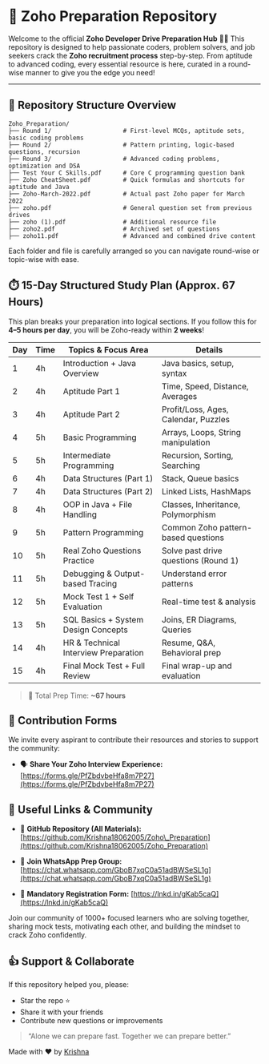 # 🚀 Zoho Preparation Repository

Welcome to the official **Zoho Developer Drive Preparation Hub** 🧠🔥
This repository is designed to help passionate coders, problem solvers, and job seekers crack the **Zoho recruitment process** step-by-step. From aptitude to advanced coding, every essential resource is here, curated in a round-wise manner to give you the edge you need!

---

## 📁 Repository Structure Overview

```
Zoho_Preparation/
├── Round 1/                    # First-level MCQs, aptitude sets, basic coding problems
├── Round 2/                    # Pattern printing, logic-based questions, recursion
├── Round 3/                    # Advanced coding problems, optimization and DSA
├── Test Your C Skills.pdf      # Core C programming question bank
├── Zoho CheatSheet.pdf         # Quick formulas and shortcuts for aptitude and Java
├── Zoho-March-2022.pdf         # Actual past Zoho paper for March 2022
├── zoho.pdf                    # General question set from previous drives
├── zoho (1).pdf                # Additional resource file
├── zoho2.pdf                   # Archived set of questions
├── zoho11.pdf                  # Advanced and combined drive content
```

Each folder and file is carefully arranged so you can navigate round-wise or topic-wise with ease.


## ⏱️ 15-Day Structured Study Plan (Approx. 67 Hours)

This plan breaks your preparation into logical sections. If you follow this for **4–5 hours per day**, you will be Zoho-ready within **2 weeks**!

| Day | Time | Topics & Focus Area                  | Details                              |
| --- | ---- | ------------------------------------ | ------------------------------------ |
| 1   | 4h   | Introduction + Java Overview         | Java basics, setup, syntax           |
| 2   | 4h   | Aptitude Part 1                      | Time, Speed, Distance, Averages      |
| 3   | 4h   | Aptitude Part 2                      | Profit/Loss, Ages, Calendar, Puzzles |
| 4   | 5h   | Basic Programming                    | Arrays, Loops, String manipulation   |
| 5   | 5h   | Intermediate Programming             | Recursion, Sorting, Searching        |
| 6   | 4h   | Data Structures (Part 1)             | Stack, Queue basics                  |
| 7   | 4h   | Data Structures (Part 2)             | Linked Lists, HashMaps               |
| 8   | 4h   | OOP in Java + File Handling          | Classes, Inheritance, Polymorphism   |
| 9   | 5h   | Pattern Programming                  | Common Zoho pattern-based questions  |
| 10  | 5h   | Real Zoho Questions Practice         | Solve past drive questions (Round 1) |
| 11  | 5h   | Debugging & Output-based Tracing     | Understand error patterns            |
| 12  | 5h   | Mock Test 1 + Self Evaluation        | Real-time test & analysis            |
| 13  | 5h   | SQL Basics + System Design Concepts  | Joins, ER Diagrams, Queries          |
| 14  | 4h   | HR & Technical Interview Preparation | Resume, Q\&A, Behavioral prep        |
| 15  | 4h   | Final Mock Test + Full Review        | Final wrap-up and evaluation         |

> 🚀 Total Prep Time: **\~67 hours**

## 📌 Contribution Forms

We invite every aspirant to contribute their resources and stories to support the community:

* 🗣️ **Share Your Zoho Interview Experience:**
  [https://forms.gle/PfZbdvbeHfa8m7P27](https://forms.gle/PfZbdvbeHfa8m7P27)


## 🔗 Useful Links & Community

* 📂 **GitHub Repository (All Materials):**
  [https://github.com/Krishna18062005/Zoho\_Preparation](https://github.com/Krishna18062005/Zoho_Preparation)

* 💬 **Join WhatsApp Prep Group:**
  [https://chat.whatsapp.com/GboB7xqC0a51adBWSeSL1g](https://chat.whatsapp.com/GboB7xqC0a51adBWSeSL1g)

* 📅 **Mandatory Registration Form:**
  [https://lnkd.in/gKab5caQ](https://lnkd.in/gKab5caQ)

Join our community of 1000+ focused learners who are solving together, sharing mock tests, motivating each other, and building the mindset to crack Zoho confidently.


## 👍 Support & Collaborate

If this repository helped you, please:

* Star the repo ⭐
* Share it with your friends
* Contribute new questions or improvements

> “Alone we can prepare fast. Together we can prepare better.”

Made with ❤️ by [Krishna](https://www.linkedin.com/in/krishnalo1806)


